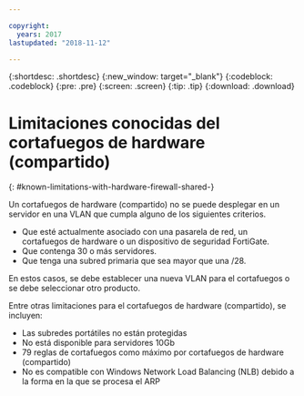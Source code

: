 ```yaml
---

copyright:
  years: 2017
lastupdated: "2018-11-12"

---
```


{:shortdesc: .shortdesc}
{:new_window: target="_blank"}
{:codeblock: .codeblock}
{:pre: .pre}
{:screen: .screen}
{:tip: .tip}
{:download: .download}

# Limitaciones conocidas del cortafuegos de hardware (compartido)
{: #known-limitations-with-hardware-firewall-shared-}

Un cortafuegos de hardware (compartido) no se puede desplegar en un servidor en una VLAN que cumpla alguno de los siguientes criterios. 

* Que esté actualmente asociado con una pasarela de red, un cortafuegos de hardware o un dispositivo de seguridad FortiGate.
* Que contenga 30 o más servidores.
* Que tenga una subred primaria que sea mayor que una /28.

En estos casos, se debe establecer una nueva VLAN para el cortafuegos o se debe seleccionar otro producto.

Entre otras limitaciones para el cortafuegos de hardware (compartido), se incluyen: 

* Las subredes portátiles no están protegidas
* No está disponible para servidores 10Gb
* 79 reglas de cortafuegos como máximo por cortafuegos de hardware (compartido)
* No es compatible con Windows Network Load Balancing (NLB) debido a la forma en la que se procesa el ARP
